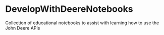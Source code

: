# DevelopWithDeereNotebooks
Collection of educational notebooks to assist with learning how to use the John Deere APIs
